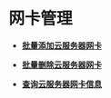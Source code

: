# 网卡管理<a name="ecs_02_0500"></a>

-   **[批量添加云服务器网卡](批量添加云服务器网卡.md)**  

-   **[批量删除云服务器网卡](批量删除云服务器网卡.md)**  

-   **[查询云服务器网卡信息](查询云服务器网卡信息.md)**  

